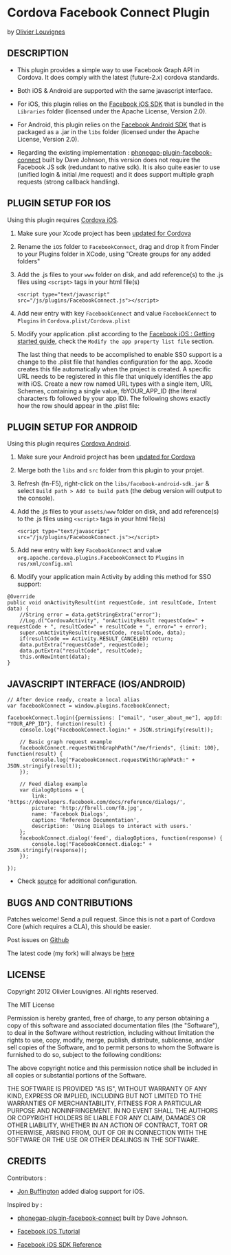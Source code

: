 # Cordova Facebook Connect Plugin #
by [Olivier Louvignes](http://olouv.com)

## DESCRIPTION ##

* This plugin provides a simple way to use Facebook Graph API in Cordova. It does comply with the latest (future-2.x) cordova standards.

* Both iOS & Android are supported with the same javascript interface.

* For iOS, this plugin relies on the [Facebook iOS SDK](https://github.com/facebook/facebook-ios-sdk) that is bundled in the `Libraries` folder (licensed under the Apache License, Version 2.0).

* For Android, this plugin relies on the [Facebook Android SDK](https://github.com/facebook/facebook-android-sdk) that is packaged as a .jar in the `libs` folder (licensed under the Apache License, Version 2.0).

* Regarding the existing implementation : [phonegap-plugin-facebook-connect](https://github.com/davejohnson/phonegap-plugin-facebook-connect) built by Dave Johnson, this version does not require the Facebook JS sdk (redundant to native sdk). It is also quite easier to use (unified login & initial /me request) and it does support multiple graph requests (strong callback handling).

## PLUGIN SETUP FOR IOS ##

Using this plugin requires [Cordova iOS](https://github.com/apache/incubator-cordova-ios).

1. Make sure your Xcode project has been [updated for Cordova](https://github.com/apache/incubator-cordova-ios/blob/master/guides/Cordova%20Upgrade%20Guide.md)
2. Rename the `iOS` folder to `FacebookConnect`, drag and drop it from Finder to your Plugins folder in XCode, using "Create groups for any added folders"
3. Add the .js files to your `www` folder on disk, and add reference(s) to the .js files using `<script>` tags in your html file(s)


    `<script type="text/javascript" src="/js/plugins/FacebookConnect.js"></script>`


4. Add new entry with key `FacebookConnect` and value `FacebookConnect` to `Plugins` in `Cordova.plist/Cordova.plist`
5. Modify your application .plist according to the [Facebook iOS : Getting started guide](https://developers.facebook.com/docs/mobile/ios/build/), check the `Modify the app property list file` section.

    The last thing that needs to be accomplished to enable SSO support is a change to the .plist file that handles configuration for the app. Xcode creates this file automatically when the project is created. A specific URL needs to be registered in this file that uniquely identifies the app with iOS. Create a new row named URL types with a single item, URL Schemes, containing a single value, fbYOUR_APP_ID (the literal characters fb followed by your app ID). The following shows exactly how the row should appear in the .plist file:

## PLUGIN SETUP FOR ANDROID ##

Using this plugin requires [Cordova Android](https://github.com/apache/incubator-cordova-android).

1. Make sure your Android project has been [updated for Cordova](https://github.com/apache/incubator-cordova-android/blob/master/guides/Cordova%20Upgrade%20Guide.md)
2. Merge both the `libs` and `src` folder from this plugin to your projet.
3. Refresh (fn-F5), right-click on the `libs/facebook-android-sdk.jar` & select `Build path > Add to build path` (the debug version will output to the console).
3. Add the .js files to your `assets/www` folder on disk, and add reference(s) to the .js files using `<script>` tags in your html file(s)


    `<script type="text/javascript" src="/js/plugins/FacebookConnect.js"></script>`


4. Add new entry with key `FacebookConnect` and value `org.apache.cordova.plugins.FacebookConnect` to `Plugins` in `res/xml/config.xml`


    <plugin name="FacebookConnect" value="org.apache.cordova.plugins.FacebookConnect"/>


5. Modify your application main Activity by adding this method for SSO support:

>
    @Override
    public void onActivityResult(int requestCode, int resultCode, Intent data) {
        //String error = data.getStringExtra("error");
        //Log.d("CordovaActivity", "onActivityResult requestCode=" + requestCode + ", resultCode=" + resultCode + ", error=" + error);
        super.onActivityResult(requestCode, resultCode, data);
        if(resultCode == Activity.RESULT_CANCELED) return;
        data.putExtra("requestCode", requestCode);
        data.putExtra("resultCode", resultCode);
        this.onNewIntent(data);
    }


## JAVASCRIPT INTERFACE (IOS/ANDROID) ##

    // After device ready, create a local alias
    var facebookConnect = window.plugins.facebookConnect;

    facebookConnect.login({permissions: ["email", "user_about_me"], appId: "YOUR_APP_ID"}, function(result) {
        console.log("FacebookConnect.login:" + JSON.stringify(result));

        // Basic graph request example
        facebookConnect.requestWithGraphPath("/me/friends", {limit: 100}, function(result) {
            console.log("FacebookConnect.requestWithGraphPath:" + JSON.stringify(result));
        });

        // Feed dialog example
        var dialogOptions = {
            link: 'https://developers.facebook.com/docs/reference/dialogs/',
            picture: 'http://fbrell.com/f8.jpg',
            name: 'Facebook Dialogs',
            caption: 'Reference Documentation',
            description: 'Using Dialogs to interact with users.'
        };
        facebookConnect.dialog('feed', dialogOptions, function(response) {
            console.log("FacebookConnect.dialog:" + JSON.stringify(response));
        });

    });

* Check [source](https://github.com/mgcrea/cordova-facebook-connect/tree/master/FacebookConnect.js) for additional configuration.

## BUGS AND CONTRIBUTIONS ##

Patches welcome! Send a pull request. Since this is not a part of Cordova Core (which requires a CLA), this should be easier.

Post issues on [Github](https://github.com/mgcrea/cordova-facebook-connect/issues)

The latest code (my fork) will always be [here](https://github.com/mgcrea/cordova-facebook-connect/tree/master)

## LICENSE ##

Copyright 2012 Olivier Louvignes. All rights reserved.

The MIT License

Permission is hereby granted, free of charge, to any person obtaining a copy of this software and associated documentation files (the "Software"), to deal in the Software without restriction, including without limitation the rights to use, copy, modify, merge, publish, distribute, sublicense, and/or sell copies of the Software, and to permit persons to whom the Software is furnished to do so, subject to the following conditions:

The above copyright notice and this permission notice shall be included in all copies or substantial portions of the Software.

THE SOFTWARE IS PROVIDED "AS IS", WITHOUT WARRANTY OF ANY KIND, EXPRESS OR IMPLIED, INCLUDING BUT NOT LIMITED TO THE WARRANTIES OF MERCHANTABILITY, FITNESS FOR A PARTICULAR PURPOSE AND NONINFRINGEMENT. IN NO EVENT SHALL THE AUTHORS OR COPYRIGHT HOLDERS BE LIABLE FOR ANY CLAIM, DAMAGES OR OTHER LIABILITY, WHETHER IN AN ACTION OF CONTRACT, TORT OR OTHERWISE, ARISING FROM, OUT OF OR IN CONNECTION WITH THE SOFTWARE OR THE USE OR OTHER DEALINGS IN THE SOFTWARE.

## CREDITS ##

Contributors :

* [Jon Buffington](http://blog.jon.buffington.name/) added dialog support for iOS.

Inspired by :

* [phonegap-plugin-facebook-connect](https://github.com/davejohnson/phonegap-plugin-facebook-connect) built by Dave Johnson.

* [Facebook iOS Tutorial](https://developers.facebook.com/docs/mobile/ios/build/)

* [Facebook iOS SDK Reference](https://developers.facebook.com/docs/reference/iossdk/)
